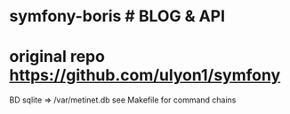 # symfony-boris # BLOG & API
# original repo https://github.com/ulyon1/symfony

BD sqlite => /var/metinet.db
see Makefile for command chains
